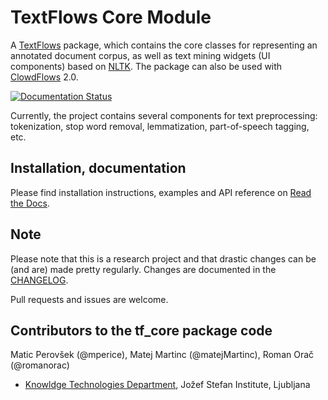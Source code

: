 # TextFlows Core Module #


A [TextFlows](https://github.com/xflows/textflows/) package, which contains the core classes for representing an annotated document corpus, as well as text mining widgets (UI components) based on [NLTK](http://www.nltk.org/). The package can also be used with [ClowdFlows](https://github.com/xflows/clowdflows/) 2.0.

[![Documentation Status](https://readthedocs.org/projects/rdm/badge/?version=latest)](http://docs.textflows.org/)

Currently, the project contains several components for text preprocessing: tokenization, stop word removal, lemmatization, part-of-speech tagging, etc.


## Installation, documentation ##

Please find installation instructions, examples and API reference on [Read the Docs](http://docs.textflows.org/).

## Note ##

Please note that this is a research project and that drastic changes can be (and are) made pretty regularly. Changes are documented in the [CHANGELOG](CHANGELOG.md).

Pull requests and issues are welcome.

## Contributors to the tf_core package code ##

Matic Perovšek (@mperice), Matej Martinc (@matejMartinc), Roman Orač (@romanorac)

* [Knowldge Technologies Department](http://kt.ijs.si), Jožef Stefan Institute, Ljubljana